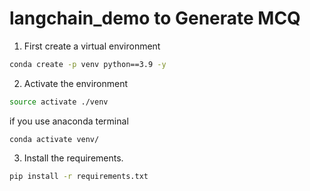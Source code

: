 # langchain_demo to Generate MCQ 

1. First create a virtual environment
```bash
conda create -p venv python==3.9 -y
```
2. Activate the environment
```bash 
source activate ./venv
```
if you use anaconda terminal 
```
conda activate venv/
```
3. Install the requirements.
```bash
pip install -r requirements.txt
```
